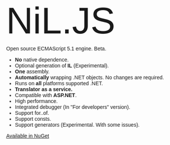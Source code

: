<html>
<head>
    <title></title>
    <link href='http://fonts.googleapis.com/css?family=Duru+Sans' rel='stylesheet' type='text/css'>
</head>
<body style="font-family: 'Duru Sans', sans-serif;">
    <div style="font-weight: 500; font-size: 100px; position: relative; top: -10px;">NiL.JS</div>
    Open source ECMAScript 5.1 engine. Beta.
    <ul>
        <li><span style="font-weight:bold">No</span> native dependence.</li>
        <li>Optional generation of <span style="font-weight:bold">IL</span> (Experimental).</li>
        <li><span style="font-weight:bold">One</span> assembly.</li>
        <li><span style="font-weight:bold">Automatically</span> wrapping .NET objects. No changes are required.</li>
        <li>Runs on <span style="font-weight:bold">all</span> platforms supported .NET.</li>
        <li><span style="font-weight:bold">Translator as a service.</span></li>
        <li>Compatible with <span style="font-weight:bold">ASP.NET</span>.</li>
        <li>High performance.</li>
        <li>Integrated debugger (In "For developers" version).</li>
        <li>Support for..of.</li>
        <li>Support consts.</li>
        <li>Support generators (Experimental. With some issues).</li>
    </ul>
    <a href="https://www.nuget.org/packages/NiL.JS">Available in NuGet</a>
</body>
</html>
